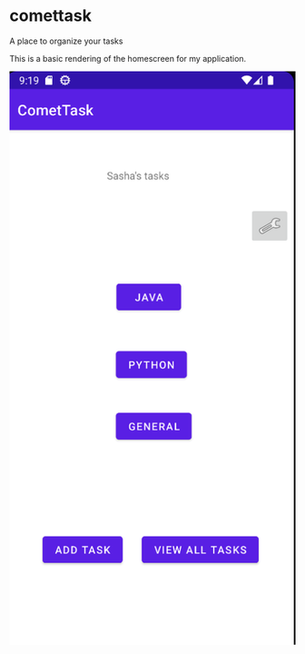 # comettask
A place to organize your tasks

This is a basic rendering of the homescreen for my application.

![The Home Screen](screenshots/newHomeScreen.png)
